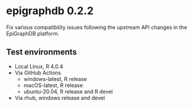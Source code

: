 # epigraphdb 0.2.2

Fix various compatibility issues following the upstream API changes in the EpiGraphDB platform.

## Test environments
- Local Linux, R 4.0.4
- Via GitHub Actions
  - windows-latest, R release
  - macOS-latest, R release
  - ubuntu-20.04, R release and R devel
- Via rhub, windows release and devel
